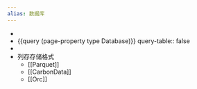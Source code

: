 ```yaml
---
alias: 数据库
---
```


-
- {{query (page-property type Database)}}
  query-table:: false
-
- 列存存储格式
	- [[Parquet]]
	- [[CarbonData]]
	- [[Orc]]